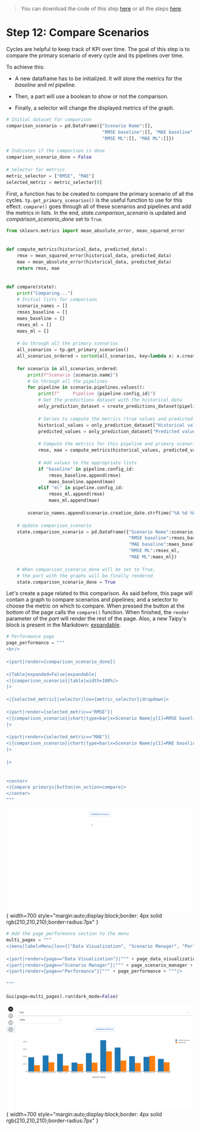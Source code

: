 > You can download the code of this step [here](../src/step_12.py) or all the steps [here](https://github.com/Avaiga/taipy-getting-started/tree/develop/src).

# Step 12: Compare Scenarios

Cycles are helpful to keep track of KPI over time. The goal of this step is to compare the primary scenario of every 
cycle and its pipelines over time.

To achieve this:

- A new dataframe has to be initialized. It will store the metrics for the *baseline* and *ml* pipeline. 

- Then, a part will use a boolean to show or not the comparison.

- Finally, a selector will change the displayed metrics of the graph.

```python
# Initial dataset for comparison
comparison_scenario = pd.DataFrame({"Scenario Name":[],
                                    "RMSE baseline":[], "MAE baseline":[],
                                    "RMSE ML":[], "MAE ML":[]})

# Indicates if the comparison is done
comparison_scenario_done = False

# Selector for metrics
metric_selector = ["RMSE", "MAE"]
selected_metric = metric_selector[0]
```

First, a function has to be created to compare the primary scenario of all the cycles. 
`tp.get_primary_scenarios()` is the useful function to use for this effect. `compare()` goes through all of these 
scenarios and pipelines and add the metrics in lists. In the end, *state.comparison_scenario* is updated and 
*comparison_scenario_done* set to `True`.

```python
from sklearn.metrics import mean_absolute_error, mean_squared_error


def compute_metrics(historical_data, predicted_data):
    rmse = mean_squared_error(historical_data, predicted_data)
    mae = mean_absolute_error(historical_data, predicted_data)
    return rmse, mae


def compare(state):
    print("Comparing...")
    # Initial lists for comparison
    scenario_names = []
    rmses_baseline = []
    maes_baseline = []
    rmses_ml = []
    maes_ml = []
    
    # Go through all the primary scenarios
    all_scenarios = tp.get_primary_scenarios()
    all_scenarios_ordered = sorted(all_scenarios, key=lambda x: x.creation_date.timestamp()) # delete?
    
    for scenario in all_scenarios_ordered:
        print(f"Scenario {scenario.name}")
        # Go through all the pipelines
        for pipeline in scenario.pipelines.values():
            print(f"     Pipeline {pipeline.config_id}")
            # Get the predictions dataset with the historical data
            only_prediction_dataset = create_predictions_dataset(pipeline)[-pipeline.n_predictions.read():]
            
            # Series to compute the metrics (true values and predicted values)
            historical_values = only_prediction_dataset["Historical values"]
            predicted_values = only_prediction_dataset["Predicted values"]
            
            # Compute the metrics for this pipeline and primary scenario
            rmse, mae = compute_metrics(historical_values, predicted_values)
            
            # Add values to the appropriate lists
            if "baseline" in pipeline.config_id:
                rmses_baseline.append(rmse)
                maes_baseline.append(mae)
            elif "ml" in pipeline.config_id:
                rmses_ml.append(rmse)
                maes_ml.append(mae)

        scenario_names.append(scenario.creation_date.strftime("%A %d %b"))
        
    # Update comparison_scenario
    state.comparison_scenario = pd.DataFrame({"Scenario Name":scenario_names,
                                              "RMSE baseline":rmses_baseline,
                                              "MAE baseline":maes_baseline,
                                              "RMSE ML":rmses_ml,
                                              "MAE ML":maes_ml})
    
    # When comparison_scenario_done will be set to True,
    # the part with the graphs will be finally rendered
    state.comparison_scenario_done = True
```

Let's create a page related to this comparison. As said before, this page will contain a graph to compare scenarios 
and pipelines; and a selector to choose the metric on which to compare. When pressed the button at the bottom of the 
page calls the `compare()` function. When finished, the `render` parameter of the *part* will render the rest of the 
page. Also, a new Taipy's block is present in the Markdown: 
[expandable](https://docs.taipy.io/manuals/gui/viselements/expandable/).

```python
# Performance page
page_performance = """
<br/>

<|part|render={comparison_scenario_done}|

<|Table|expanded=False|expandable|
<|{comparison_scenario}|table|width=100%|>
|>

<|{selected_metric}|selector|lov={metric_selector}|dropdown|>

<|part|render={selected_metric=="RMSE"}|
<|{comparison_scenario}|chart|type=bar|x=Scenario Name|y[1]=RMSE baseline|y[2]=RMSE ML|height=100%|width=100%|>
|>

<|part|render={selected_metric=="MAE"}|
<|{comparison_scenario}|chart|type=bar|x=Scenario Name|y[1]=MAE baseline|y[2]=MAE ML|height=100%|width=100%|>
|>

|>


<center>
<|Compare primarys|button|on_action=compare|>
</center>
"""
```

![Page Performance](page_performance.gif){ width=700 style="margin:auto;display:block;border: 4px solid rgb(210,210,210);border-radius:7px" }

```python
# Add the page_performance section to the menu   
multi_pages = """
<|menu|label=Menu|lov={["Data Visualization", "Scenario Manager", "Performance"]}|on_action=menu_fct|>

<|part|render={page=="Data Visualization"}|""" + page_data_visualization + """|>
<|part|render={page=="Scenario Manager"}|""" + page_scenario_manager + """|>
<|part|render={page=="Performance"}|""" + page_performance + """|>

"""

Gui(page=multi_pages).run(dark_mode=False) 
```

![Compare Scenarios](result.png){ width=700 style="margin:auto;display:block;border: 4px solid rgb(210,210,210);border-radius:7px" }

